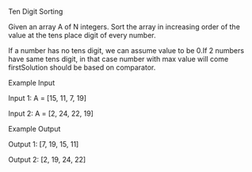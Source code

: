 Ten Digit Sorting

Given an array A of N integers. Sort the array in increasing order of the value at the tens place digit of every number.

If a number has no tens digit, we can assume value to be 0.If 2 numbers have same tens digit, in that case number with max value will come firstSolution should be based on comparator.

Example Input

Input 1:
A = [15, 11, 7, 19]

Input 2:
A = [2, 24, 22, 19]

Example Output

Output 1:
[7, 19, 15, 11]

Output 2:
[2, 19, 24, 22]

